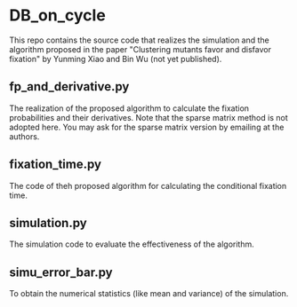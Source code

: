 # DB_on_cycle

This repo contains the source code that realizes the simulation and the algorithm proposed in the paper "Clustering mutants favor and disfavor fixation" by Yunming Xiao and Bin Wu (not yet published). 

## fp_and_derivative.py
The realization of the proposed algorithm to calculate the fixation probabilities and their derivatives. Note that the sparse matrix method is not adopted here. You may ask for the sparse matrix version by emailing at the authors.

## fixation_time.py
The code of theh proposed algorithm for calculating the conditional fixation time. 

## simulation.py
The simulation code to evaluate the effectiveness of the algorithm.

## simu_error_bar.py
To obtain the numerical statistics (like mean and variance) of the simulation.
